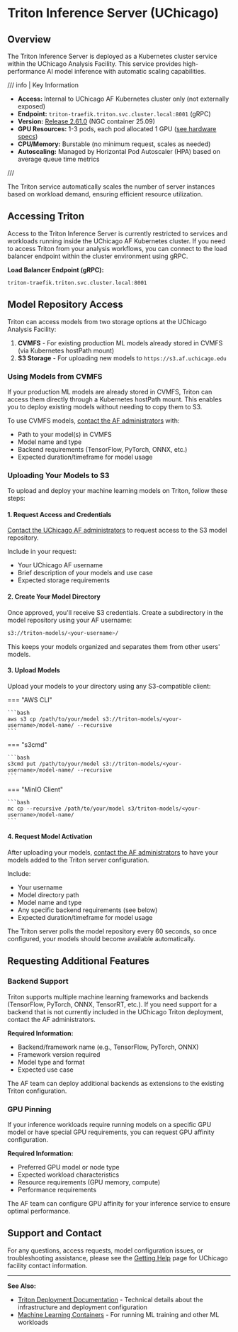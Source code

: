 # Triton Inference Server (UChicago)

## Overview

The Triton Inference Server is deployed as a Kubernetes cluster service within
the UChicago Analysis Facility. This service provides high-performance AI model
inference with automatic scaling capabilities.

/// info | Key Information

- **Access:** Internal to UChicago AF Kubernetes cluster only (not externally
  exposed)
- **Endpoint:** `triton-traefik.triton.svc.cluster.local:8001` (gRPC)
- **Version:**
  [Release 2.61.0](https://github.com/triton-inference-server/server/releases/tag/v2.61.0)
  (NGC container 25.09)
- **GPU Resources:** 1-3 pods, each pod allocated 1 GPU
  ([see hardware specs](https://af.uchicago.edu/hardware))
- **CPU/Memory:** Burstable (no minimum request, scales as needed)
- **Autoscaling:** Managed by Horizontal Pod Autoscaler (HPA) based on average
  queue time metrics

///

The Triton service automatically scales the number of server instances based on
workload demand, ensuring efficient resource utilization.

## Accessing Triton

Access to the Triton Inference Server is currently restricted to services and
workloads running inside the UChicago AF Kubernetes cluster. If you need to
access Triton from your analysis workflows, you can connect to the load balancer
endpoint within the cluster environment using gRPC.

**Load Balancer Endpoint (gRPC):**

```
triton-traefik.triton.svc.cluster.local:8001
```

## Model Repository Access

Triton can access models from two storage options at the UChicago Analysis
Facility:

1. **CVMFS** - For existing production ML models already stored in CVMFS (via
   Kubernetes hostPath mount)
2. **S3 Storage** - For uploading new models to `https://s3.af.uchicago.edu`

### Using Models from CVMFS

If your production ML models are already stored in CVMFS, Triton can access them
directly through a Kubernetes hostPath mount. This enables you to deploy
existing models without needing to copy them to S3.

To use CVMFS models,
[contact the AF administrators](../getting_help.md#facility-specific-support)
with:

- Path to your model(s) in CVMFS
- Model name and type
- Backend requirements (TensorFlow, PyTorch, ONNX, etc.)
- Expected duration/timeframe for model usage

### Uploading Your Models to S3

To upload and deploy your machine learning models on Triton, follow these steps:

#### 1. Request Access and Credentials

[Contact the UChicago AF administrators](../getting_help.md#facility-specific-support)
to request access to the S3 model repository.

Include in your request:

- Your UChicago AF username
- Brief description of your models and use case
- Expected storage requirements

#### 2. Create Your Model Directory

Once approved, you'll receive S3 credentials. Create a subdirectory in the model
repository using your AF username:

```bash
s3://triton-models/<your-username>/
```

This keeps your models organized and separates them from other users' models.

#### 3. Upload Models

Upload your models to your directory using any S3-compatible client:

=== "AWS CLI"

    ```bash
    aws s3 cp /path/to/your/model s3://triton-models/<your-username>/model-name/ --recursive
    ```

=== "s3cmd"

    ```bash
    s3cmd put /path/to/your/model s3://triton-models/<your-username>/model-name/ --recursive
    ```

=== "MinIO Client"

    ```bash
    mc cp --recursive /path/to/your/model s3/triton-models/<your-username>/model-name/
    ```

#### 4. Request Model Activation

After uploading your models,
[contact the AF administrators](../getting_help.md#facility-specific-support) to
have your models added to the Triton server configuration.

Include:

- Your username
- Model directory path
- Model name and type
- Any specific backend requirements (see below)
- Expected duration/timeframe for model usage

The Triton server polls the model repository every 60 seconds, so once
configured, your models should become available automatically.

## Requesting Additional Features

### Backend Support

Triton supports multiple machine learning frameworks and backends (TensorFlow,
PyTorch, ONNX, TensorRT, etc.). If you need support for a backend that is not
currently included in the UChicago Triton deployment, contact the AF
administrators.

**Required Information:**

- Backend/framework name (e.g., TensorFlow, PyTorch, ONNX)
- Framework version required
- Model type and format
- Expected use case

The AF team can deploy additional backends as extensions to the existing Triton
configuration.

### GPU Pinning

If your inference workloads require running models on a specific GPU model or
have special GPU requirements, you can request GPU affinity configuration.

**Required Information:**

- Preferred GPU model or node type
- Expected workload characteristics
- Resource requirements (GPU memory, compute)
- Performance requirements

The AF team can configure GPU affinity for your inference service to ensure
optimal performance.

## Support and Contact

For any questions, access requests, model configuration issues, or
troubleshooting assistance, please see the [Getting Help](../getting_help.md)
page for UChicago facility contact information.

---

**See Also:**

- [Triton Deployment Documentation](triton_deployment.md) - Technical details
  about the infrastructure and deployment configuration
- [Machine Learning Containers](../containers/ml/info.md) - For running ML
  training and other ML workloads
